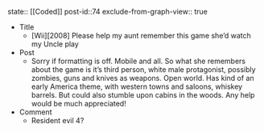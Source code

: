 state:: [[Coded]]
post-id::74
exclude-from-graph-view:: true

- Title
  - [Wii][2008] Please help my aunt remember this game she’d watch my Uncle play
- Post
  - Sorry if formatting is off. Mobile and all. So what she remembers about the game is it’s third person, white male protagonist, possibly zombies, guns and knives as weapons. Open world. Has kind of an early America theme, with western towns and saloons, whiskey barrels. But could also stumble upon cabins in the woods. Any help would be much appreciated!
- Comment
  - Resident evil 4?
